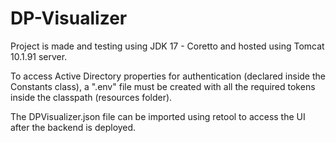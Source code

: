 # DP-Visualizer

Project is made and testing using JDK 17 - Coretto and hosted using Tomcat 10.1.91 server. 

To access Active Directory properties for authentication (declared inside the Constants class), a ".env" file must be created with all the required tokens inside the classpath (resources folder).

The DPVisualizer.json file can be imported using retool to access the UI after the backend is deployed.
